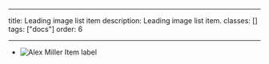 <!--
 *              © 2025 Visa
 *
 * Licensed under the Apache License, Version 2.0 (the "License");
 * you may not use this file except in compliance with the License.
 * You may obtain a copy of the License at
 *
 *         http://www.apache.org/licenses/LICENSE-2.0
 *
 * Unless required by applicable law or agreed to in writing, software
 * distributed under the License is distributed on an "AS IS" BASIS,
 * WITHOUT WARRANTIES OR CONDITIONS OF ANY KIND, either express or implied.
 * See the License for the specific language governing permissions and
 * limitations under the License.
 *
 -->

---

title: Leading image list item
description: Leading image list item.
classes: []
tags: ["docs"]
order: 6

---

<ul style="max-inline-size: 343px;">
    <li class="v-surface v-px-8 v-py-6 v-flex v-align-items-center v-gap-8 v-typography-label-large" style="min-block-size: 64px">
        <img alt="Alex Miller" class="v-avatar" src="/alex-miller-stock.png"/>
        <span>Item label</span>
    </li>
</ul>
